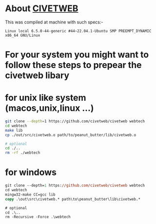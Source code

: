 # About [CIVETWEB](./civetweb.o) 

This was  compiled at machine with such specs:-
```
Linux local 6.5.0-44-generic #44~22.04.1-Ubuntu SMP PREEMPT_DYNAMIC x86_64 GNU/Linux
```

# For your system you might want to follow these steps to prepear the civetweb libary

# for unix like system (macos,unix,linux ...)
```bash
git clone --depth=1 https://github.com/civetweb/civetweb webtech
cd webtech
make lib
cp ./out/src/civetweb.o path/to/peanut_butter/lib/civetweb.o

# optional
cd ./..
rm -rf ./webtech

```

# for windows
```ps
git clone --depth=1 https://github.com/civetweb/civetweb webtech
cd webtech
mingw32-make CC=gcc lib
copy .\out\src\civetweb.* path\to\peanut_butter\lib\civetweb.*

# optional
cd .\..
rm -Recursive -Force .\webtech
```

